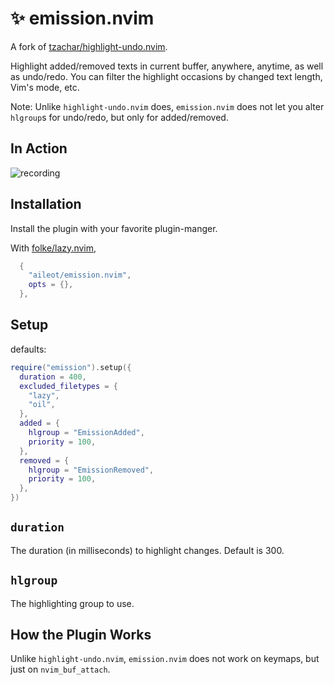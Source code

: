 # ✨ emission.nvim

A fork of [tzachar/highlight-undo.nvim](https://github/tzachar/highlight-undo.nvim).

Highlight added/removed texts in current buffer, anywhere, anytime, as well as
undo/redo.
You can filter the highlight occasions by changed text length, Vim's mode,
etc.

Note: Unlike `highlight-undo.nvim` does, `emission.nvim` does not let you
alter `hlgroup`s for undo/redo, but only for added/removed.

## In Action

![recording](https://github.com/tzachar/highlight-undo.nvim/assets/4946827/81b85a3b-b563-4e97-b4e1-7a48d0d2f912)

## Installation

Install the plugin with your favorite plugin-manger.

With [folke/lazy.nvim](https://github/folke/lazy.nvim),

```lua
  {
    "aileot/emission.nvim",
    opts = {},
  },
```

## Setup

defaults:

```lua
require("emission").setup({
  duration = 400,
  excluded_filetypes = {
    "lazy",
    "oil",
  },
  added = {
    hlgroup = "EmissionAdded",
    priority = 100,
  },
  removed = {
    hlgroup = "EmissionRemoved",
    priority = 100,
  },
})
```

## `duration`

The duration (in milliseconds) to highlight changes. Default is 300.

## `hlgroup`

The highlighting group to use.

## How the Plugin Works

Unlike `highlight-undo.nvim`, `emission.nvim` does not work on keymaps, but just on
`nvim_buf_attach`.

